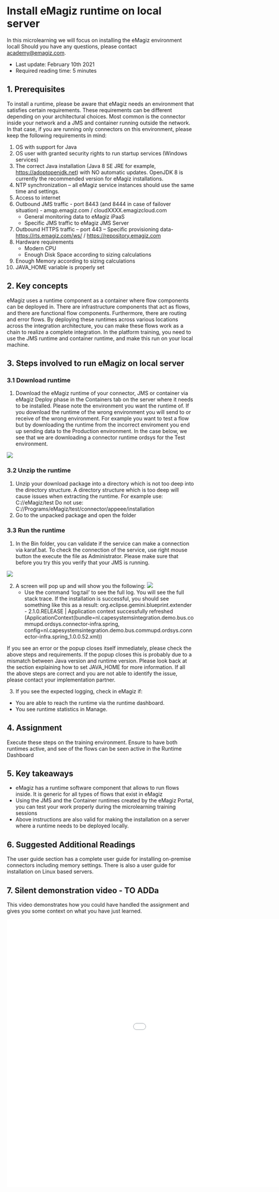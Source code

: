 # Install eMagiz runtime on local server

In this microlearning we will focus on installing the eMagiz environment locall
Should you have any questions, please contact academy@emagiz.com.

- Last update: February 10th 2021
- Required reading time: 5 minutes

## 1. Prerequisites
To install a runtime, please be aware that eMagiz needs an environment that satisfies certain requirements. These requirements can be different depending on your architectural choices. Most common is the connector inside your network and a JMS and container running outside the network. In that case, if you are running only connectors on this environment, please keep the following requirements in mind:

1.	OS with support for Java 
2.	OS user with granted security rights to run startup services (Windows services) 
3.	The correct Java installation (Java 8 SE JRE for example, https://adoptopenjdk.net) with NO automatic updates. OpenJDK 8 is currently the recommended version for eMagiz installations.
4.	NTP synchronization – all eMagiz service instances should use the same time and settings. 
5.	Access to internet 
6.	Outbound JMS traffic - port 8443 (and 8444 in case of failover situation) - amqp.emagiz.com / cloudXXXX.emagizcloud.com 
	-	General monitoring data to eMagiz iPaaS 
	-	Specific JMS traffic to eMagiz JMS Server 
7.	Outbound HTTPS traffic – port 443 – Specific provisioning data- https://rts.emagiz.com/ws/ / https://repository.emagiz.com    
8.	Hardware requirements 
	-	Modern CPU  
	-	Enough Disk Space according to sizing calculations 
9.	Enough Memory according to sizing calculations
10. JAVA_HOME variable is properly set

## 2. Key concepts
eMagiz uses a runtime component as a container where flow components can be deployed in. There are infrastructure components that act as flows, and there are functional flow components. Furthermore, there are routing and error flows. By deploying these runtimes across various locations across the integration architecture, you can make these flows work as a chain to realize a complete integration. In the platform training, you need to use the JMS runtime and container runtime, and make this run on your local machine.

## 3. Steps involved to run eMagiz on local server 


### 3.1 Download runtime

1.	Download the eMagiz runtime of your connector, JMS or container via eMagiz Deploy phase in the Containers tab on the server where it needs to be installed. Please note the environment you want the runtime of. If you download the runtime of the wrong environment you will send to or receive of the wrong environment. For example you want to test a flow but by downloading the runtime from the incorrect enviroment you end up sending data to the Production environment. In the case below, we see that we are downloading a connector runtime ordsys for the Test environment.

![](../../img/howto/runtime-win-install-step4-1.png)

### 3.2 Unzip the runtime

1.	Unzip your download package into a directory which is not too deep into the directory structure. 
A directory structure which is too deep will cause issues when extracting the runtime.
For example use: C://eMagiz/test
Do not use: C://Programs/eMagiz/test/connector/appeee/installation
2.	Go to the unpacked package and open the folder

### 3.3 Run the runtime

1.	In the Bin folder, you can validate if the service can make a connection via karaf.bat. 
To check the connection of the service, use right mouse button the execute the file as Administrator.
Please make sure that before you try this you verify that your JMS is running.

![](../../img/howto/runtime-win-install-step4-2.png)

2.	A screen will pop up and will show you the following:
	![](../../img/howto/runtime-win-install-step4-3.png)
	-	Use the command ‘log:tail’ to see the full log. You will see the full stack trace. If the installation is successful, you should see something like this as a result:
		org.eclipse.gemini.blueprint.extender - 2.1.0.RELEASE |  Application context successfully refreshed (ApplicationContext(bundle=nl.capesystemsintegration.demo.bus.commupd.ordsys.connector-infra.spring, config=nl.capesystemsintegration.demo.bus.commupd.ordsys.connector-infra.spring_1.0.0.52.xml))


If you see an error or the popup closes itself immediately, please check the above steps and requirements. If the popup closes this is probably due to a mismatch between Java version and runtime version. Please look back at the section explaining how to set JAVA_HOME for more information. If all the above steps are correct and you are not able to identify the issue, please contact your implementation partner.

3.	If you see the expected logging, check in eMagiz if:
-	You are able to reach the runtime via the runtime dashboard.
-	You see runtime statistics in Manage.

## 4. Assignment

Execute these steps on the training environment. Ensure to have both runtimes active, and see of the flows can be seen active in the Runtime Dashboard

## 5. Key takeaways

- eMagiz has a runtime software component that allows to run flows inside. It is generic for all types of flows that exist in eMagiz
- Using the JMS and the Container runtimes created by the eMagiz Portal, you can test your work properly during the microlearning training sessions
- Above instructions are also valid for making the installation on a server where a runtime needs to be deployed locally.
 

## 6. Suggested Additional Readings

The user guide section has a complete user guide for installing on-premise connectors including memory settings. There is also a user guide for installation on Linux based servers.

## 7. Silent demonstration video - TO ADDa

This video demonstrates how you could have handled the assignment and gives you some context on what you have just learned.

<iframe width="1280" height="720" src="../../vid/microlearning/crashcourse-platform-deploy-install-local-connector.mp4" frameborder="0" allow="accelerometer; autoplay; clipboard-write; encrypted-media; gyroscope; picture-in-picture" allowfullscreen></iframe>